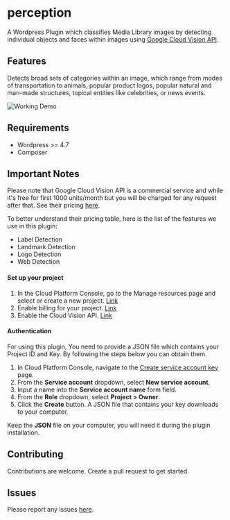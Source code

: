 # perception

A Wordpress Plugin which classifies Media Library images by detecting individual objects and faces within images using [Google Cloud Vision API](https://cloud.google.com/vision/).

## Features

Detects broad sets of categories within an image, which range from modes of transportation to animals, popular product logos, popular natural and man-made structures, topical entities like celebrities, or news events.

![Working Demo](https://s3.amazonaws.com/accolade-ny3/img/_89fcb4321.gif)

## Requirements

* Wordpress >= 4.7
* Composer

## Important Notes

Please note that Google Cloud Vision API is a commercial service and while it's free for first 1000 units/month but you will be charged for any request after that. See their pricing [here](https://cloud.google.com/vision/pricing#prices).

To better understand their pricing table, here is the list of the features we use in this plugin:

* Label Detection
* Landmark Detection
* Logo Detection
* Web Detection 


#### Set up your project

1. In the Cloud Platform Console, go to the Manage resources page and select or create a new project. [Link](https://console.cloud.google.com/cloud-resource-manager?_ga=2.235186115.-332948699.1509126047&_gac=1.39977494.1509552978.EAIaIQobChMI5dSY1eGd1wIVS7nACh2HWwFvEAAYASAAEgKdJfD_BwE)
2. Enable billing for your project. [Link](https://support.google.com/cloud/answer/6293499#enable-billing)
3. Enable the Cloud Vision API. [Link](https://console.cloud.google.com/flows/enableapi?apiid=vision.googleapis.com&redirect=https://console.cloud.google.com&_ga=2.235186115.-332948699.1509126047&_gac=1.39977494.1509552978.EAIaIQobChMI5dSY1eGd1wIVS7nACh2HWwFvEAAYASAAEgKdJfD_BwE)

#### Authentication

For using this plugin, You need to provide a JSON file which contains your Project ID and Key. By following the steps below you can obtain them.

1. In Cloud Platform Console, navigate to the [Create service account key](https://console.cloud.google.com/apis/credentials/serviceaccountkey) page.
2. From the **Service account** dropdown, select **New service account**.
3. Input a name into the **Service account name** form field.
4. From the **Role** dropdown, select **Project > Owner**.
5. Click the **Create** button. A JSON file that contains your key downloads to your computer.


Keep the **JSON** file on your computer, you will need it during the plugin installation.


## Contributing

Contributions are welcome. Create a pull request to get started.

## Issues

Please report any issues [here](https://github.com/amirandalibi/perception/issues).
